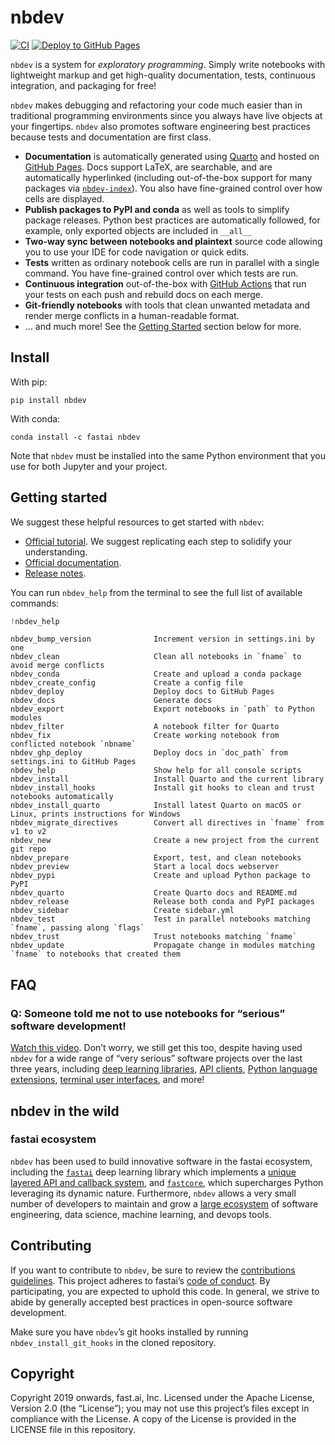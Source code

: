 nbdev
================

<!-- WARNING: THIS FILE WAS AUTOGENERATED! DO NOT EDIT! -->

[![CI](https://github.com/fastai/nbdev/actions/workflows/test.yaml/badge.svg)](https://github.com/fastai/nbdev/actions/workflows/test.yaml)
[![Deploy to GitHub
Pages](https://github.com/fastai/nbdev/actions/workflows/deploy.yaml/badge.svg)](https://github.com/fastai/nbdev/actions/workflows/deploy.yaml)

`nbdev` is a system for *exploratory programming*. Simply write
notebooks with lightweight markup and get high-quality documentation,
tests, continuous integration, and packaging for free!

`nbdev` makes debugging and refactoring your code much easier than in
traditional programming environments since you always have live objects
at your fingertips. `nbdev` also promotes software engineering best
practices because tests and documentation are first class.

-   **Documentation** is automatically generated using
    [Quarto](https://quarto.org/) and hosted on [GitHub
    Pages](https://pages.github.com/). Docs support LaTeX, are
    searchable, and are automatically hyperlinked (including
    out-of-the-box support for many packages via
    [`nbdev-index`](https://github.com/fastai/nbdev-index)). You also
    have fine-grained control over how cells are displayed.
-   **Publish packages to PyPI and conda** as well as tools to simplify
    package releases. Python best practices are automatically followed,
    for example, only exported objects are included in `__all__`
-   **Two-way sync between notebooks and plaintext** source code
    allowing you to use your IDE for code navigation or quick edits.
-   **Tests** written as ordinary notebook cells are run in parallel
    with a single command. You have fine-grained control over which
    tests are run.
-   **Continuous integration** out-of-the-box with [GitHub
    Actions](https://github.com/features/actions) that run your tests on
    each push and rebuild docs on each merge.
-   **Git-friendly notebooks** with tools that clean unwanted metadata
    and render merge conflicts in a human-readable format.
-   … and much more! See the [Getting Started](#Getting-Started) section
    below for more.

## Install

With pip:

    pip install nbdev

With conda:

    conda install -c fastai nbdev

Note that `nbdev` must be installed into the same Python environment
that you use for both Jupyter and your project.

## Getting started

We suggest these helpful resources to get started with `nbdev`:

-   [Official tutorial](https://nbdev.fast.ai/tutorial.html). We suggest
    replicating each step to solidify your understanding.
-   [Official documentation](https://nbdev.fast.ai/getting_started.html).
-   [Release notes](https://github.com/fastai/nbdev/releases).

You can run `nbdev_help` from the terminal to see the full list of
available commands:

``` python
!nbdev_help
```

    nbdev_bump_version              Increment version in settings.ini by one
    nbdev_clean                     Clean all notebooks in `fname` to avoid merge conflicts
    nbdev_conda                     Create and upload a conda package
    nbdev_create_config             Create a config file
    nbdev_deploy                    Deploy docs to GitHub Pages
    nbdev_docs                      Generate docs
    nbdev_export                    Export notebooks in `path` to Python modules
    nbdev_filter                    A notebook filter for Quarto
    nbdev_fix                       Create working notebook from conflicted notebook `nbname`
    nbdev_ghp_deploy                Deploy docs in `doc_path` from settings.ini to GitHub Pages
    nbdev_help                      Show help for all console scripts
    nbdev_install                   Install Quarto and the current library
    nbdev_install_hooks             Install git hooks to clean and trust notebooks automatically
    nbdev_install_quarto            Install latest Quarto on macOS or Linux, prints instructions for Windows
    nbdev_migrate_directives        Convert all directives in `fname` from v1 to v2
    nbdev_new                       Create a new project from the current git repo
    nbdev_prepare                   Export, test, and clean notebooks
    nbdev_preview                   Start a local docs webserver
    nbdev_pypi                      Create and upload Python package to PyPI
    nbdev_quarto                    Create Quarto docs and README.md
    nbdev_release                   Release both conda and PyPI packages
    nbdev_sidebar                   Create sidebar.yml
    nbdev_test                      Test in parallel notebooks matching `fname`, passing along `flags`
    nbdev_trust                     Trust notebooks matching `fname`
    nbdev_update                    Propagate change in modules matching `fname` to notebooks that created them

## FAQ

### Q: Someone told me not to use notebooks for “serious” software development!

[Watch this video](https://youtu.be/9Q6sLbz37gk). Don’t worry, we still
get this too, despite having used `nbdev` for a wide range of “very
serious” software projects over the last three years, including [deep
learning libraries](https://github.com/fastai/fastai), [API
clients](https://github.com/fastai/ghapi), [Python language
extensions](https://github.com/fastai/fastcore), [terminal user
interfaces](https://github.com/nat/ghtop), and more!

## nbdev in the wild

### fastai ecosystem

`nbdev` has been used to build innovative software in the fastai
ecosystem, including the [`fastai`](https://docs.fast.ai/) deep learning
library which implements a [unique layered API and callback
system](https://arxiv.org/abs/2002.04688), and
[`fastcore`](https://fastcore.fast.ai/), which supercharges Python
leveraging its dynamic nature. Furthermore, `nbdev` allows a very small
number of developers to maintain and grow a [large
ecosystem](https://github.com/fastai) of software engineering, data
science, machine learning, and devops tools.

## Contributing

If you want to contribute to `nbdev`, be sure to review the
[contributions
guidelines](https://github.com/fastai/nbdev/blob/master/CONTRIBUTING.md).
This project adheres to fastai’s [code of
conduct](https://github.com/fastai/nbdev/blob/master/CODE-OF-CONDUCT.md).
By participating, you are expected to uphold this code. In general, we
strive to abide by generally accepted best practices in open-source
software development.

Make sure you have `nbdev`’s git hooks installed by running
`nbdev_install_git_hooks` in the cloned repository.

## Copyright

Copyright 2019 onwards, fast.ai, Inc. Licensed under the Apache License,
Version 2.0 (the “License”); you may not use this project’s files except
in compliance with the License. A copy of the License is provided in the
LICENSE file in this repository.
